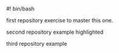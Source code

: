 #! bin/bash

first repository exercise to master this one.

second repository example highlighted

third repository example
